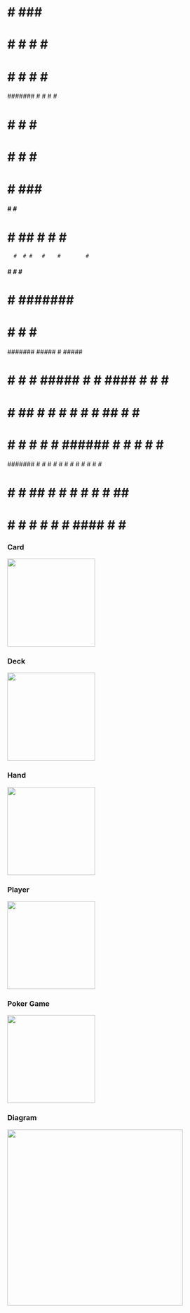 #     #   ###   #                               
#     #  #   #  #    #                          
#     # #     # #    #                          
####### #     # #    #                          
#     # #     # #######                         
#     #  #   #       #                          
#     #   ###        #                          
                                                
                                               
 #####     #   #        #####                   
#     #   ##   #    #  #     #                  
      #  # #   #    #        #                  
 #####     #   #    #   #####                   
#          #   #######       #                  
#          #        #  #     #                  
#######  #####      #   #####                   
                                                
                                                                                           
   #                                            
  # #   #    # ##### #    #  ####  #    # #   # 
 #   #  ##   #   #   #    # #    # ##   #  # #  
#     # # #  #   #   ###### #    # # #  #   #   
####### #  # #   #   #    # #    # #  # #   #   
#     # #   ##   #   #    # #    # #   ##   #   
#     # #    #   #   #    #  ####  #    #   #   
                                                
                             

### Card

<img src="https://cs.msutexas.edu/~griffin/zcloud/zcloud-files/draw.io.person" width="200">

### Deck

<img src="https://cs.msutexas.edu/~griffin/zcloud/zcloud-files/draw.io.street" width="200">

### Hand

<img src="https://cs.msutexas.edu/~griffin/zcloud/zcloud-files/draw.io.student" width="200">

### Player

<img src="https://cs.msutexas.edu/~griffin/zcloud/zcloud-files/draw.io.professor" width="200">

### Poker Game

<img src="https://cs.msutexas.edu/~griffin/zcloud/zcloud-files/draw.io.professor" width="200">

### Diagram

<img src="draw.io.wholething" width="400">
